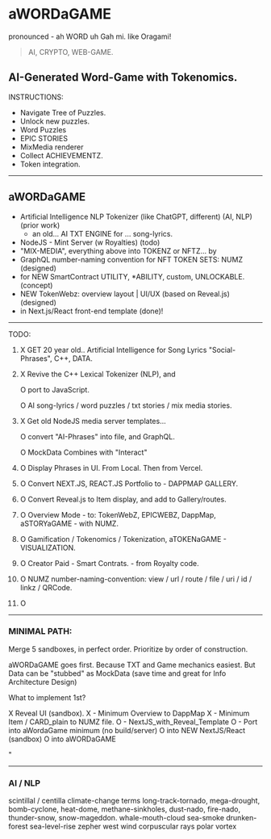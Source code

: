 # aWORDaGAME
pronounced - ah WORD uh Gah mi.
like Oragami!

> AI, CRYPTO, WEB-GAME.

## AI-Generated Word-Game with Tokenomics.

INSTRUCTIONS:
- Navigate Tree of Puzzles.
- Unlock new puzzles.
- Word Puzzles
- EPIC STORIES
- MixMedia renderer
- Collect ACHIEVEMENTZ.
- Token integration.

---

## aWORDaGAME

- Artificial Intelligence NLP Tokenizer (like ChatGPT, different) (AI, NLP) (prior work)
     - an old... AI TXT ENGINE for ... song-lyrics.
- NodeJS - Mint Server (w Royalties) (todo)
- "MIX-MEDIA", everything above into TOKENZ or NFTZ...  by
- GraphQL number-naming convention for NFT TOKEN SETS: NUMZ (designed)
- for NEW SmartContract UTILITY, *ABILITY, custom, UNLOCKABLE. (concept)
- NEW TokenWebz: overview layout | UI/UX (based on Reveal.js)  (designed)
- in Next.js/React front-end template (done)!

---



TODO:

1) X GET 20 year old.. Artificial Intelligence for Song Lyrics "Social-Phrases", C++, DATA.

2) X Revive the C++ Lexical Tokenizer (NLP), and 

    O port to JavaScript.

    O AI song-lyrics / word puzzles / txt stories / mix media stories.

3) X Get old NodeJS media server templates...

    O convert "AI-Phrases" into file, and GraphQL. 
    
    O MockData Combines with "Interact"

4) O Display Phrases in UI. From Local. Then from Vercel.

5) O Convert NEXT.JS, REACT.JS Portfolio to - DAPPMAP GALLERY.

6) O Convert Reveal.js to Item display, and add to Gallery/routes.

7) O Overview Mode - to: TokenWebZ, EPICWEBZ, DappMap, aSTORYaGAME - with NUMZ.

8) O Gamification / Tokenomics / Tokenization, aTOKENaGAME - VISUALIZATION.

9) O Creator Paid - Smart Contrats. - from Royalty code.

10) O NUMZ number-naming-convention: view / url / route / file / uri / id / linkz / QRCode.

11) O 


---

### MINIMAL PATH: 

Merge 5 sandboxes, in perfect order. Prioritize by order of construction.

aWORDaGAME goes first.  Because TXT and Game mechanics easiest.
But Data can be "stubbed" as MockData (save time and great for Info Architecture Design)

What to implement 1st?

X Reveal UI (sandbox).
  X - Minimum Overview to DappMap
  X - Minimum Item / CARD_plain to NUMZ file. 
  O - NextJS_with_Reveal_Template
  O - Port into aWordaGame minimum (no build/server)
O into NEW NextJS/React (sandbox)
O into aWORDaGAME


"


---

### AI / NLP

scintillal / centilla
climate-change terms
long-track-tornado,
mega-drought,
bomb-cyclone,
heat-dome,
methane-sinkholes,
dust-nado, fire-nado,
thunder-snow,
snow-mageddon.
whale-mouth-cloud
sea-smoke
drunken-forest
sea-level-rise
zepher west wind
corpuscular rays
polar vortex

